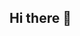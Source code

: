 ## Hi there 👋

<!--
**Dorayya-chowdary/Dorayya-chowdary** is a ✨ _special_ ✨ repository because its `README.md` (this file) appears on your GitHub profile.

Here are some ideas to get you started:

- 🌱 I’m currently learning DevOps
- 💬 Ask me about AWS CLoud
- 📫 Reach me out at: dorayyachowdary16@gmail.com
- 📄 My Resume:https://bit.ly/DorayyaChowdary-Resume
-->
